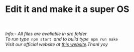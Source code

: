 <h1>Edit it and make it a super OS</h1><br><br>
<i>Info:- All files are avaliable in src folder<br>To run type</i><code> npm start </code><i>and to build type</i><code> npm run make</code><i><br>Visit our official website at <a href="https://sherry65-code.github.io/osx.org">this website</a>.Thanl yoy</i>

